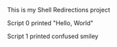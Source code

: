 This is my Shell Redirections project

Script 0 printed "Hello, World"

Script 1 printed confused smiley


